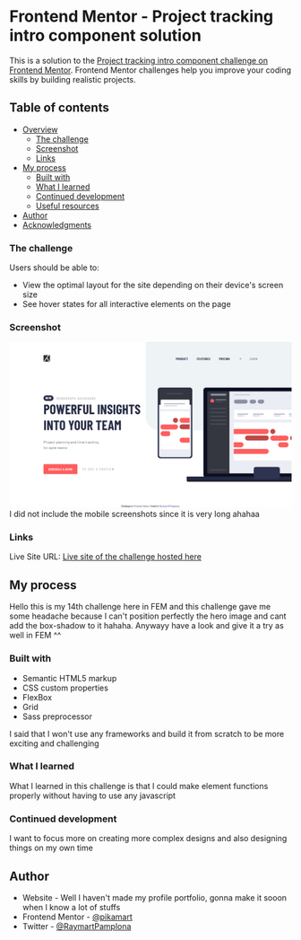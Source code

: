 # Frontend Mentor - Project tracking intro component solution

This is a solution to the [Project tracking intro component challenge on Frontend Mentor](https://www.frontendmentor.io/challenges/project-tracking-intro-component-5d289097500fcb331a67d80e). Frontend Mentor challenges help you improve your coding skills by building realistic projects. 

## Table of contents

- [Overview](#overview)
  - [The challenge](#the-challenge)
  - [Screenshot](#screenshot)
  - [Links](#links)
- [My process](#my-process)
  - [Built with](#built-with)
  - [What I learned](#what-i-learned)
  - [Continued development](#continued-development)
  - [Useful resources](#useful-resources)
- [Author](#author)
- [Acknowledgments](#acknowledgments)


### The challenge

Users should be able to:

- View the optimal layout for the site depending on their device's screen size
- See hover states for all interactive elements on the page


### Screenshot

![Desktop-view](finished/desktop.png)
I did not include the mobile screenshots since it is very long ahahaa

### Links

Live Site URL: [Live site of the challenge hosted here](https://pikapikamart.github.io/project-tracking/)

## My process

Hello this is my 14th challenge here in FEM and this challenge gave me some headache because I can't position perfectly the hero image and cant add the box-shadow to it hahaha. Anywayy have a look and give it a try as well in FEM ^^

### Built with

- Semantic HTML5 markup
- CSS custom properties
- FlexBox
- Grid
- Sass preprocessor

I said that I won't use any frameworks and build it from scratch to be more exciting and challenging

### What I learned

What I learned in this challenge is that I could make element functions properly without having to use any javascript

### Continued development

I want to focus more on creating more complex designs and also designing things on my own time

## Author

- Website - Well I haven't made my profile portfolio, gonna make it sooon when I know a lot of stuffs
- Frontend Mentor - [@pikamart](https://www.frontendmentor.io/profile/pikamart)
- Twitter - [@RaymartPamplona](https://twitter.com/RaymartPamplona)